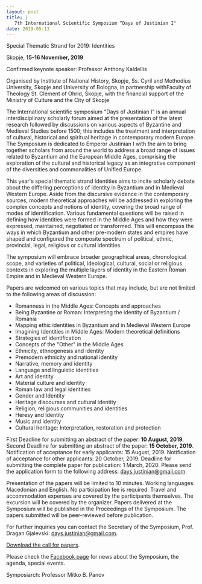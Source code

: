 ```yaml
---
layout: post
title: |
   7th International Scientific Symposium “Days of Justinian I"
date: 2019-05-13
---
```


Special Thematic Strand for 2019: Identities

Skopje, **15-16
November, 2019**

Confirmed keynote speaker: Professor Anthony
Kaldellis

Organised by Institute of National History, Skopje,
Ss. Cyril and Methodius University, Skopje and University of Bologna, in
partnership withFaculty of Theology St. Clement of Ohrid, Skopje, with
the financial support of the Ministry of Culture and the City of
Skopje

The International scientific symposium "Days of
Justinian I" is an annual interdisciplinary scholarly forum aimed at
the presentation of the latest research followed by discussions on
various aspects of Byzantine and Medieval Studies before 1500; this
includes the treatment and interpretation of cultural, historical and
spiritual heritage in contemporary modern Europe. The Symposium is
dedicated to Emperor Justinian I with the aim to bring together scholars
from around the world to address a broad range of issues related to
Byzantium and the European Middle Ages, comprising the exploration of
the cultural and historical legacy as an integrative component of the
diversities and commonalities of Unified Europe.

This year's
special thematic strand Identities aims to incite scholarly debate about
the differing perceptions of identity in Byzantium and in Medieval
Western Europe. Aside from the discursive evidence in the contemporary
sources, modern theoretical approaches will be addressed in exploring
the complex concepts and notions of identity, covering the broad range
of modes of identification. Various fundamental questions will be raised
in defining how identities were formed in the Middle Ages and how they
were expressed, maintained, negotiated or transformed. This will
encompass the ways in which Byzantium and other pre-modern states and
empires have shaped and configured the composite spectrum of political,
ethnic, provincial, legal, religious or cultural
identities.

The symposium will embrace broader geographical
areas, chronological scope, and varieties of political, ideological,
cultural, social or religious contexts in exploring the multiple layers
of identity in the Eastern Roman Empire and in Medieval Western
Europe.

Papers are welcomed on various topics that may
include, but are not limited to the following areas of discussion:


-   Romanness in the Middle Ages: Concepts and approaches
-   Being Byzantine or Roman: Interpreting the identity of Byzantium /
    Romania
-   Mapping ethic identities in Byzantium and in Medieval Western Europe
-   Imagining Identities in Middle Ages: Modern theoretical definitions
-   Strategies of identification
-   Concepts of the "Other" in the Middle Ages
-   Ethnicity, ethnogenesis and identity
-   Premodern ethnicity and national identity
-   Narrative, memory and identity
-   Language and linguistic identities
-   Art and identity
-   Material culture and identity
-   Roman law and legal identities
-   Gender and Identity
-   Heritage discourses and cultural identity
-   Religion, religious communities and identities
-   Heresy and Identity
-   Music and identity
-   Cultural heritage: Interpretation, restoration and protection


First Deadline for submitting an abstract of the paper: **10
August, 2019**.
Second Deadline for submitting an abstract of the
paper: **15 October, 2019**.
Notification of acceptance for early
applicants: 15 August, 2019.
Notification of acceptance for other
applicants: 20 October, 2019.
Deadline for submitting the complete
paper for publication: 1 March, 2020.
Please send the application
form to the following address:
<days.justinian@gmail.com>.

Presentation of the papers will
be limited to 10 minutes.
Working languages: Macedonian and
English.
No participation fee is required.
Travel and
accommodation expenses are covered by the participants
themselves.
The excursion will be covered by the
organizer.
Papers delivered at the Symposium will be published in
the Proceedings of the Symposium.
The papers submitted will be
peer-reviewed before publication.

For further inquiries you
can contact the Secretary of the Symposium, Prof. Dragan Gjalevski:
<days.justinian@gmail.com>.

[Download the call for
papers](https://www.academia.edu/39034503/CfP_7th_International_Symposium_DAYS_OF_JUSTINIAN_I_Special_thematic_strand_Identities_Skopje_15-16_November_2019_Confirmed_keynote_speaker_Anthony_Kaldellis).

Please
check the [Facebook page](https://www.facebook.com/days.justinian) for
news about the Symposium, the agenda, special
events.

Symposiarch: Professor Mitko B. Panov
